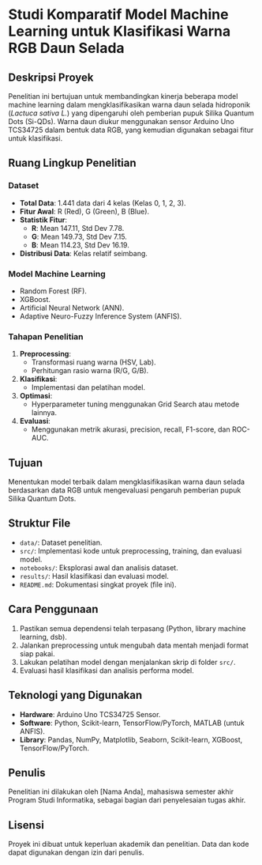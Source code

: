 # Studi Komparatif Model Machine Learning untuk Klasifikasi Warna RGB Daun Selada

## Deskripsi Proyek
Penelitian ini bertujuan untuk membandingkan kinerja beberapa model machine learning dalam mengklasifikasikan warna daun selada hidroponik (*Lactuca sativa L.*) yang dipengaruhi oleh pemberian pupuk Silika Quantum Dots (Si-QDs). Warna daun diukur menggunakan sensor Arduino Uno TCS34725 dalam bentuk data RGB, yang kemudian digunakan sebagai fitur untuk klasifikasi.

## Ruang Lingkup Penelitian
### Dataset
- **Total Data**: 1.441 data dari 4 kelas (Kelas 0, 1, 2, 3).
- **Fitur Awal**: R (Red), G (Green), B (Blue).
- **Statistik Fitur**:  
  - **R**: Mean 147.11, Std Dev 7.78.  
  - **G**: Mean 149.73, Std Dev 7.15.  
  - **B**: Mean 114.23, Std Dev 16.19.  
- **Distribusi Data**: Kelas relatif seimbang.

### Model Machine Learning
- Random Forest (RF).
- XGBoost.
- Artificial Neural Network (ANN).
- Adaptive Neuro-Fuzzy Inference System (ANFIS).

### Tahapan Penelitian
1. **Preprocessing**:
   - Transformasi ruang warna (HSV, Lab).
   - Perhitungan rasio warna (R/G, G/B).
2. **Klasifikasi**:
   - Implementasi dan pelatihan model.
3. **Optimasi**:
   - Hyperparameter tuning menggunakan Grid Search atau metode lainnya.
4. **Evaluasi**:
   - Menggunakan metrik akurasi, precision, recall, F1-score, dan ROC-AUC.

## Tujuan
Menentukan model terbaik dalam mengklasifikasikan warna daun selada berdasarkan data RGB untuk mengevaluasi pengaruh pemberian pupuk Silika Quantum Dots.

## Struktur File
- `data/`: Dataset penelitian.
- `src/`: Implementasi kode untuk preprocessing, training, dan evaluasi model.
- `notebooks/`: Eksplorasi awal dan analisis dataset.
- `results/`: Hasil klasifikasi dan evaluasi model.
- `README.md`: Dokumentasi singkat proyek (file ini).

## Cara Penggunaan
1. Pastikan semua dependensi telah terpasang (Python, library machine learning, dsb).
2. Jalankan preprocessing untuk mengubah data mentah menjadi format siap pakai.
3. Lakukan pelatihan model dengan menjalankan skrip di folder `src/`.
4. Evaluasi hasil klasifikasi dan analisis performa model.

## Teknologi yang Digunakan
- **Hardware**: Arduino Uno TCS34725 Sensor.
- **Software**: Python, Scikit-learn, TensorFlow/PyTorch, MATLAB (untuk ANFIS).
- **Library**: Pandas, NumPy, Matplotlib, Seaborn, Scikit-learn, XGBoost, TensorFlow/PyTorch.

## Penulis
Penelitian ini dilakukan oleh [Nama Anda], mahasiswa semester akhir Program Studi Informatika, sebagai bagian dari penyelesaian tugas akhir.

## Lisensi
Proyek ini dibuat untuk keperluan akademik dan penelitian. Data dan kode dapat digunakan dengan izin dari penulis.